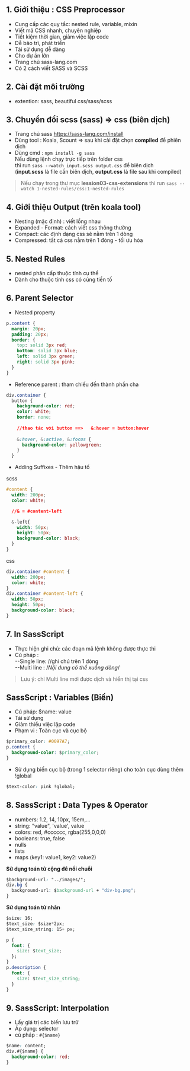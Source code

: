 ## 1. Giới thiệu : CSS Preprocessor
- Cung cấp các quy tắc: nested rule, variable, mixin
- Viết mã CSS nhanh, chuyên nghiệp
- Tiết kiệm thời gian, giảm việc lặp code
- Dễ bảo trì, phát triển
- Tái sử dụng dễ dàng
- Cho dự án lớn
- Trang chủ sass-lang.com
- Có 2 cách viết SASS và SCSS

## 2. Cài đặt môi trường
- extention: sass, beautiful css/sass/scss

## 3. Chuyển đổi scss (sass) => css (biên dịch)
- Trang chủ sass https://sass-lang.com/install 
- Dùng tool : Koala, Scount => sau khi cài đặt chọn **compiled** để phiên dịch
- Dùng cmd : `npm install -g sass`<br>
Nếu dùng lệnh chạy trực tiếp trên folder css <br>
thì run `sass --watch input.scss output.css` để biên dịch <br>
(**input.scss** là file cần biên dịch, **output.css** là file sau khi compiled)

>Nếu chạy trong thư mục **lession03-css-extensions** thì run `sass --watch 1-nested-rules/css:1-nested-rules `

## 4. Giới thiệu Output (trên koala tool)
- Nesting (mặc định) : viết lồng nhau
- Expanded - Format: cách viết css thông thường
- Compact: các định dạng css sẽ nằm trên 1 dòng
- Compressed: tất cả css nằm trên 1 đòng - tối ưu hóa

## 5. Nested Rules
- nested phân cấp thuộc tính cụ thể
- Dành cho thuộc tính css có cùng tiền tố

## 6. Parent Selector
- Nested property

```css
p.content {
  margin: 20px;
  padding: 20px;
  border: {
    top: solid 3px red;
    bottom: solid 3px blue;
    left: solid 3px green;
    right: solid 3px pink;
  }
}
```
- Reference parent : tham chiếu đến thành phần cha

```css
div.container {
  button {
    background-color: red;
    color: white;
    border: none;
    
    //thao tác với button ==>   &:hover = button:hover
    
    &:hover, &:active, &:focus {
      background-color: yellowgreen;
    }
  }
```
- Adding Suffixes - Thêm hậu tố

scss

```css
#content {
  width: 200px;
  color: white;

  //& = #content-left

  &-left{
    width: 50px;
    height: 50px;
    background-color: black;
  }
}
```
css

```css
div.container #content {
  width: 200px;
  color: white;
}
div.container #content-left {
  width: 50px;
  height: 50px;
  background-color: black;
}
```

## 7. In SassScript
- Thực hiện ghi chú: các đoạn mã lệnh không được thực thi
- Cú pháp : <br>
 --Single line: //ghi chú trên 1 dòng<br>
 --Multi line : /*Nội dung có thể xuống dòng*/
> Lưu ý: chỉ Multi line mới được dịch và hiển thị tại css

## SassScript : Variables (Biến)
- Cú pháp: $name: value
- Tái sử dụng
- Giảm thiểu việc lặp code
- Phạm vi : Toàn cục và cục bộ

```css
$primary_color: #0097A7;
p.content {
  background-color: $primary_color;
}
```

- Sử dụng biến cục bộ (trong 1 selector riêng) cho toàn cục dùng thêm !global
```css
$text-color: pink !global;
```

## 8. SassScript : Data Types & Operator
- numbers: 1.2, 14, 10px, 15em,...
- string: "value", 'value', value
- colors: red, #cccccc, rgba(255,0,0,0)
- booleans: true, false
- nulls
- lists
- maps (key1: value1, key2: value2)

**Sử dụng toán tử cộng để nối chuỗi**
```css
$background-url: "../images/";
div.bg {
  background-url: $background-url + "div-bg.png";
}
```

**Sử dụng toán tử nhân**
```css
$size: 16;
$text_size: $size*2px;
$text_size_string: 15+ px;

p {
  font: {
    size: $text_size;
  };
}
p.description {
  font: {
    size: $text_size_string;
  }
}
```
## 9. SassScript: Interpolation
- Lấy giá trị các biến lưu trữ
- Áp dụng: selector
- cú pháp : `#{$name}`

```css
$name: content;
div.#{$name} {
  background-color: red;
}
```